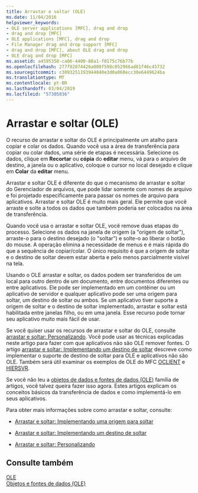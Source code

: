 ```yaml
---
title: Arrastar e soltar (OLE)
ms.date: 11/04/2016
helpviewer_keywords:
- OLE server applications [MFC], drag and drop
- drag and drop [MFC]
- OLE applications [MFC], drag and drop
- File Manager drag and drop support [MFC]
- drag and drop [MFC], about OLE drag and drop
- OLE drag and drop [MFC]
ms.assetid: a4595350-ca06-4400-88a1-f0175c76b77b
ms.openlocfilehash: 277f82874426a008f598c052966ad81f46c45732
ms.sourcegitcommit: c3093251193944840e3d0a068ecc30e6449624ba
ms.translationtype: MT
ms.contentlocale: pt-BR
ms.lasthandoff: 03/04/2019
ms.locfileid: "57305036"
---
```

# <a name="drag-and-drop-ole"></a>Arrastar e soltar (OLE)

O recurso de arrastar e soltar do OLE é principalmente um atalho para copiar e colar os dados. Quando você usa a área de transferência para copiar ou colar dados, uma série de etapas é necessária. Selecione os dados, clique em **Recortar** ou **cópia** do **editar** menu, vá para o arquivo de destino, a janela ou o aplicativo, coloque o cursor no local desejado e clique em **Colar** da **editar** menu.

Arrastar e soltar OLE é diferente do que o mecanismo de arrastar e soltar do Gerenciador de arquivos, que pode lidar somente com nomes de arquivo e foi projetado especificamente para passar os nomes de arquivo para aplicativos. Arrastar e soltar OLE é muito mais geral. Ele permite que você arraste e solte a todos os dados que também poderia ser colocados na área de transferência.

Quando você usa o arrastar e soltar OLE, você remove duas etapas do processo. Selecione os dados na janela de origem (a "origem de soltar"), arraste-o para o destino desejado (o "soltar") e solte-o ao liberar o botão do mouse. A operação elimina a necessidade de menus e é mais rápida do que a sequência de copiar/colar. O único requisito é que a origem de soltar e o destino de soltar devem estar aberta e pelo menos parcialmente visível na tela.

Usando o OLE arrastar e soltar, os dados podem ser transferidos de um local para outro dentro de um documento, entre documentos diferentes ou entre aplicativos. Ele pode ser implementado em um contêiner ou um aplicativo de servidor e qualquer aplicativo pode ser uma origem para soltar, um destino de soltar ou ambos. Se um aplicativo tiver suporte a origem de soltar e o destino de soltar implementado, arrastar e soltar está habilitada entre janelas filho, ou em uma janela. Esse recurso pode tornar seu aplicativo muito mais fácil de usar.

Se você quiser usar os recursos de arrastar e soltar do OLE, consulte [arrastar e soltar: Personalizando](../mfc/drag-and-drop-customizing.md). Você pode usar as técnicas explicadas neste artigo para fazer com que aplicativos não são OLE remover fontes. O artigo [arrastar e soltar: Implementando um destino de soltar](../mfc/drag-and-drop-implementing-a-drop-target.md) descreve como implementar o suporte de destino de soltar para OLE e aplicativos não são OLE. Também será útil examinar os exemplos de OLE do MFC [OCLIENT](../visual-cpp-samples.md) e [HIERSVR](../visual-cpp-samples.md).

Se você não leu a [objetos de dados e fontes de dados (OLE)](../mfc/data-objects-and-data-sources-ole.md) família de artigos, você talvez queira fazer isso agora. Estes artigos explicam os conceitos básicos da transferência de dados e como implementá-lo em seus aplicativos.

Para obter mais informações sobre como arrastar e soltar, consulte:

- [Arrastar e soltar: Implementando uma origem para soltar](../mfc/drag-and-drop-implementing-a-drop-source.md)

- [Arrastar e soltar: Implementando um destino de soltar](../mfc/drag-and-drop-implementing-a-drop-target.md)

- [Arrastar e soltar: Personalizando](../mfc/drag-and-drop-customizing.md)

## <a name="see-also"></a>Consulte também

[OLE](../mfc/ole-in-mfc.md)<br/>
[Objetos e fontes de dados (OLE)](../mfc/data-objects-and-data-sources-ole.md)
